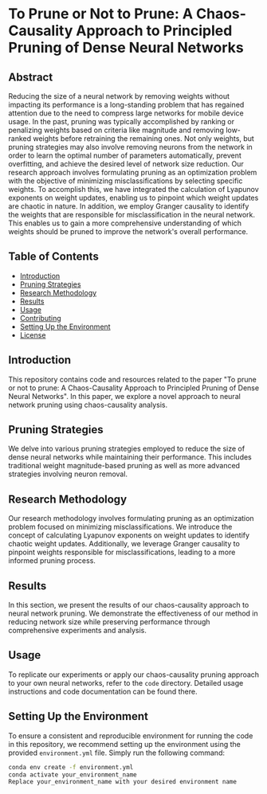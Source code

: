 # To Prune or Not to Prune: A Chaos-Causality Approach to Principled Pruning of Dense Neural Networks

## Abstract
Reducing the size of a neural network by removing weights without impacting its performance is a long-standing problem that has regained attention due to the need to compress large networks for mobile device usage. In the past, pruning was typically accomplished by ranking or penalizing weights based on criteria like magnitude and removing low-ranked weights before retraining the remaining ones. Not only weights, but pruning strategies may also involve removing neurons from the network in order to learn the optimal number of parameters automatically, prevent overfitting, and achieve the desired level of network size reduction. Our research approach involves formulating pruning as an optimization problem with the objective of minimizing misclassifications by selecting specific weights. To accomplish this, we have integrated the calculation of Lyapunov exponents on weight updates, enabling us to pinpoint which weight updates are chaotic in nature. In addition, we employ Granger causality to identify the weights that are responsible for misclassification in the neural network. This enables us to gain a more comprehensive understanding of which weights should be pruned to improve the network's overall performance.

## Table of Contents
- [Introduction](#introduction)
- [Pruning Strategies](#pruning-strategies)
- [Research Methodology](#research-methodology)
- [Results](#results)
- [Usage](#usage)
- [Contributing](#contributing)
- [Setting Up the Environment](#setting-up-the-environment)
- [License](#license)

## Introduction
This repository contains code and resources related to the paper "To prune or not to prune: A Chaos-Causality Approach to Principled Pruning of Dense Neural Networks". In this paper, we explore a novel approach to neural network pruning using chaos-causality analysis.

## Pruning Strategies
We delve into various pruning strategies employed to reduce the size of dense neural networks while maintaining their performance. This includes traditional weight magnitude-based pruning as well as more advanced strategies involving neuron removal.

## Research Methodology
Our research methodology involves formulating pruning as an optimization problem focused on minimizing misclassifications. We introduce the concept of calculating Lyapunov exponents on weight updates to identify chaotic weight updates. Additionally, we leverage Granger causality to pinpoint weights responsible for misclassifications, leading to a more informed pruning process.

## Results
In this section, we present the results of our chaos-causality approach to neural network pruning. We demonstrate the effectiveness of our method in reducing network size while preserving performance through comprehensive experiments and analysis.

## Usage
To replicate our experiments or apply our chaos-causality pruning approach to your own neural networks, refer to the `code` directory. Detailed usage instructions and code documentation can be found there.

## Setting Up the Environment
To ensure a consistent and reproducible environment for running the code in this repository, we recommend setting up the environment using the provided `environment.yml` file. Simply run the following command:

```bash
conda env create -f environment.yml
conda activate your_environment_name
Replace your_environment_name with your desired environment name
